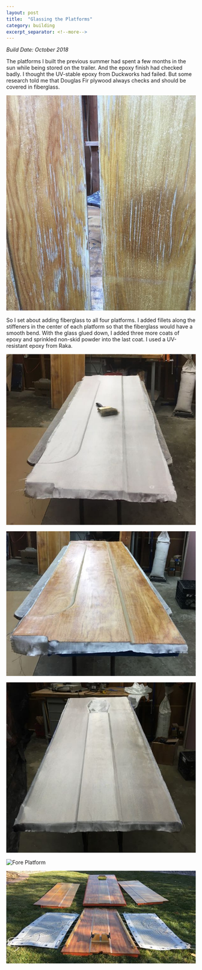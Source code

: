 ```yaml
---
layout: post
title:  "Glassing the Platforms"
category: building
excerpt_separator: <!--more-->
---
```


*Build Date: October 2018*

The platforms I built the previous summer had spent a few months in the sun while being stored on the trailer. And the epoxy finish had checked badly. I thought the UV-stable epoxy from Duckworks had failed. But some research told me that Douglas Fir plywood always checks and should be covered in fiberglass.

<!--more-->

![Checked Surface on the Platforms](/assets/images/platforms-checked.jpg)

So I set about adding fiberglass to all four platforms. I added fillets along the stiffeners in the center of each platform so that the fiberglass would have a smooth bend. With the glass glued down, I added three more coats of epoxy and sprinkled non-skid powder into the last coat. I used a UV-resistant epoxy from Raka.

![Side Platform Glass Laid Out](/assets/images/platforms-side-1.jpg)

![Side Platform Glass Glued Down](/assets/images/platforms-side-2.jpg)

![Center Platform](/assets/images/platforms-center.jpg)

![Fore Platform](/assets/images/platforms-fore.jpg)

![Platforms Complete](/assets/images/platforms-done.jpg)
